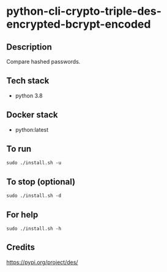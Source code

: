 # python-cli-crypto-triple-des-encrypted-bcrypt-encoded

## Description
Compare hashed passwords.

## Tech stack
- python 3.8

## Docker stack
- python:latest

## To run
`sudo ./install.sh -u`

## To stop (optional)
`sudo ./install.sh -d`

## For help
`sudo ./install.sh -h`

## Credits
https://pypi.org/project/des/
